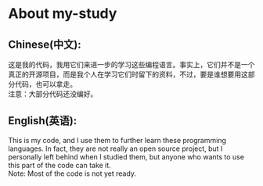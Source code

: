 # About my-study<br/>
## Chinese(中文):<br/>
这是我的代码，我用它们来进一步的学习这些编程语言。事实上，它们并不是一个真正的开源项目，而是我个人在学习它们时留下的资料，不过，要是谁想要用这部分代码，也可以拿走。<br/>
注意：大部分代码还没编好。<br/>
## English(英语):<br/>
This is my code, and I use them to further learn these programming languages. In fact, they are not really an open source project, but I personally left behind when I studied them, but anyone who wants to use this part of the code can take it.<br/>
Note: Most of the code is not yet ready.
